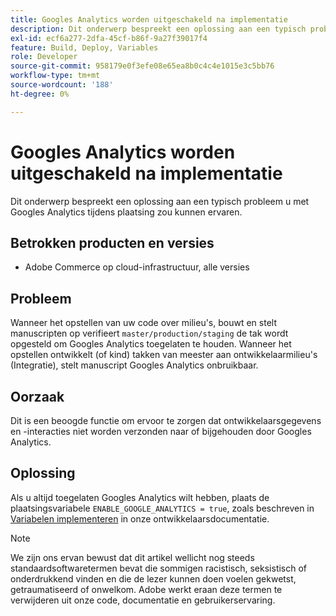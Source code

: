 ```yaml
---
title: Googles Analytics worden uitgeschakeld na implementatie
description: Dit onderwerp bespreekt een oplossing aan een typisch probleem u met Googles Analytics tijdens plaatsing zou kunnen ervaren.
exl-id: ecf6a277-2dfa-45cf-b86f-9a27f39017f4
feature: Build, Deploy, Variables
role: Developer
source-git-commit: 958179e0f3efe08e65ea8b0c4c4e1015e3c5bb76
workflow-type: tm+mt
source-wordcount: '188'
ht-degree: 0%

---
```


# Googles Analytics worden uitgeschakeld na implementatie

Dit onderwerp bespreekt een oplossing aan een typisch probleem u met Googles Analytics tijdens plaatsing zou kunnen ervaren.

## Betrokken producten en versies

* Adobe Commerce op cloud-infrastructuur, alle versies

## Probleem

Wanneer het opstellen van uw code over milieu&#39;s, bouwt en stelt manuscripten op verifieert `master/production/staging` de tak wordt opgesteld om Googles Analytics toegelaten te houden. Wanneer het opstellen ontwikkelt (of kind) takken van meester aan ontwikkelaarmilieu&#39;s (Integratie), stelt manuscript Googles Analytics onbruikbaar.

## Oorzaak

Dit is een beoogde functie om ervoor te zorgen dat ontwikkelaarsgegevens en -interacties niet worden verzonden naar of bijgehouden door Googles Analytics.

## Oplossing

Als u altijd toegelaten Googles Analytics wilt hebben, plaats de plaatsingsvariabele `ENABLE_GOOGLE_ANALYTICS = true`, zoals beschreven in [Variabelen implementeren](https://devdocs.magento.com/guides/v2.3/cloud/env/variables-deploy.html#enable_google_analytics) in onze ontwikkelaarsdocumentatie.

>[!NOTE]
>
>We zijn ons ervan bewust dat dit artikel wellicht nog steeds standaardsoftwaretermen bevat die sommigen racistisch, seksistisch of onderdrukkend vinden en die de lezer kunnen doen voelen gekwetst, getraumatiseerd of onwelkom. Adobe werkt eraan deze termen te verwijderen uit onze code, documentatie en gebruikerservaring.
